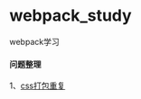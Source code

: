 # webpack_study
webpack学习

#### 问题整理
1、[css打包重复](https://github.com/smallmonsters/webpack_study/issues/2)
